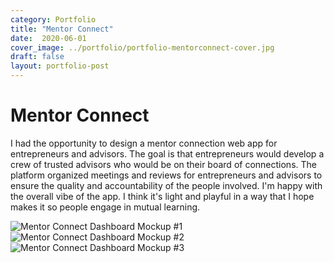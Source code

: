 ```yaml
---
category: Portfolio
title: "Mentor Connect"
date:  2020-06-01
cover_image: ../portfolio/portfolio-mentorconnect-cover.jpg
draft: false
layout: portfolio-post
---
```


# Mentor Connect

I had the opportunity to design a mentor connection web app for entrepreneurs and advisors. The goal is that entrepreneurs would develop a crew of trusted advisors who would be on their board of connections. The platform organized meetings and reviews for entrepreneurs and advisors to ensure the quality and accountability of the people involved. I'm happy with the overall vibe of the app. I think it's light and playful in a way that I hope makes it so people engage in mutual learning.

![Mentor Connect Dashboard Mockup #1](../portfolio/portfolio-MentorConnect1.jpg)
![Mentor Connect Dashboard Mockup #2](../portfolio/portfolio-MentorConnect2.jpg)
![Mentor Connect Dashboard Mockup #3](../portfolio/portfolio-MentorConnect3.jpg)
